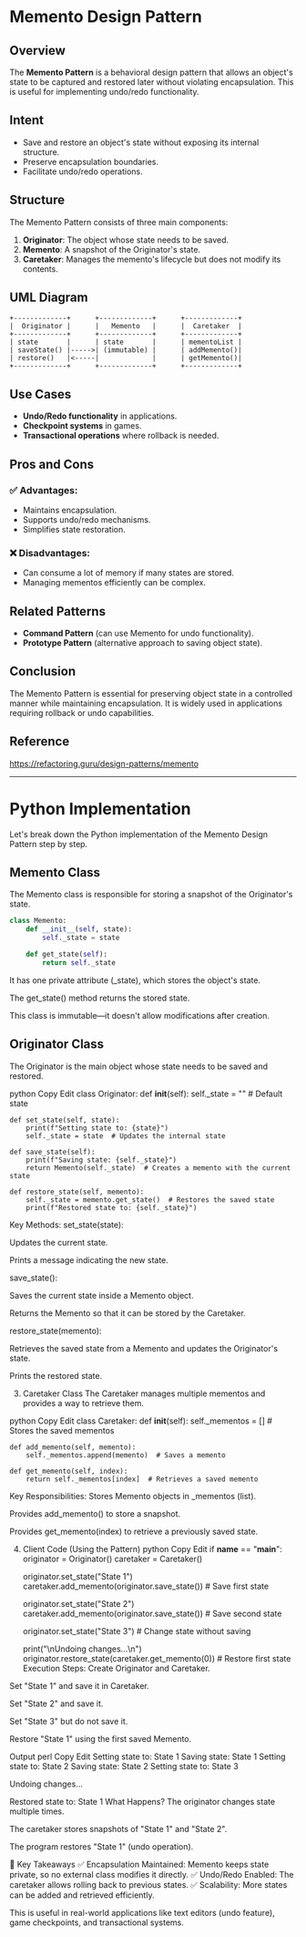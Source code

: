 # Memento Design Pattern

## Overview
The **Memento Pattern** is a behavioral design pattern that allows an object's state to be captured and restored later without violating encapsulation. This is useful for implementing undo/redo functionality.

## Intent
- Save and restore an object's state without exposing its internal structure.
- Preserve encapsulation boundaries.
- Facilitate undo/redo operations.

## Structure
The Memento Pattern consists of three main components:

1. **Originator**: The object whose state needs to be saved.
2. **Memento**: A snapshot of the Originator's state.
3. **Caretaker**: Manages the memento's lifecycle but does not modify its contents.

## UML Diagram
```
+-------------+      +-------------+      +-------------+
|  Originator |      |   Memento   |      |  Caretaker  |
+-------------+      +-------------+      +-------------+
| state       |      | state       |      | mementoList |
| saveState() |----->| (immutable) |      | addMemento()|
| restore()   |<-----|             |      | getMemento()|
+-------------+      +-------------+      +-------------+
```


## Use Cases
- **Undo/Redo functionality** in applications.
- **Checkpoint systems** in games.
- **Transactional operations** where rollback is needed.

## Pros and Cons
### ✅ Advantages:
- Maintains encapsulation.
- Supports undo/redo mechanisms.
- Simplifies state restoration.

### ❌ Disadvantages:
- Can consume a lot of memory if many states are stored.
- Managing mementos efficiently can be complex.

## Related Patterns
- **Command Pattern** (can use Memento for undo functionality).
- **Prototype Pattern** (alternative approach to saving object state).

## Conclusion
The Memento Pattern is essential for preserving object state in a controlled manner while maintaining encapsulation. It is widely used in applications requiring rollback or undo capabilities.

## Reference

https://refactoring.guru/design-patterns/memento

---
# Python Implementation 
Let's break down the Python implementation of the Memento Design Pattern step by step.

## Memento Class
The Memento class is responsible for storing a snapshot of the Originator's state.

```python
class Memento:
    def __init__(self, state):
        self._state = state

    def get_state(self):
        return self._state
```
It has one private attribute (_state), which stores the object's state.

The get_state() method returns the stored state.

This class is immutable—it doesn't allow modifications after creation.

## Originator Class
The Originator is the main object whose state needs to be saved and restored.

python
Copy
Edit
class Originator:
    def __init__(self):
        self._state = ""  # Default state

    def set_state(self, state):
        print(f"Setting state to: {state}")
        self._state = state  # Updates the internal state

    def save_state(self):
        print(f"Saving state: {self._state}")
        return Memento(self._state)  # Creates a memento with the current state

    def restore_state(self, memento):
        self._state = memento.get_state()  # Restores the saved state
        print(f"Restored state to: {self._state}")
Key Methods:
set_state(state):

Updates the current state.

Prints a message indicating the new state.

save_state():

Saves the current state inside a Memento object.

Returns the Memento so that it can be stored by the Caretaker.

restore_state(memento):

Retrieves the saved state from a Memento and updates the Originator's state.

Prints the restored state.

3. Caretaker Class
The Caretaker manages multiple mementos and provides a way to retrieve them.

python
Copy
Edit
class Caretaker:
    def __init__(self):
        self._mementos = []  # Stores the saved mementos

    def add_memento(self, memento):
        self._mementos.append(memento)  # Saves a memento

    def get_memento(self, index):
        return self._mementos[index]  # Retrieves a saved memento
Key Responsibilities:
Stores Memento objects in _mementos (list).

Provides add_memento() to store a snapshot.

Provides get_memento(index) to retrieve a previously saved state.

4. Client Code (Using the Pattern)
python
Copy
Edit
if __name__ == "__main__":
    originator = Originator()
    caretaker = Caretaker()

    originator.set_state("State 1")
    caretaker.add_memento(originator.save_state())  # Save first state

    originator.set_state("State 2")
    caretaker.add_memento(originator.save_state())  # Save second state

    originator.set_state("State 3")  # Change state without saving

    print("\nUndoing changes...\n")
    originator.restore_state(caretaker.get_memento(0))  # Restore first state
Execution Steps:
Create Originator and Caretaker.

Set "State 1" and save it in Caretaker.

Set "State 2" and save it.

Set "State 3" but do not save it.

Restore "State 1" using the first saved Memento.

Output
perl
Copy
Edit
Setting state to: State 1
Saving state: State 1
Setting state to: State 2
Saving state: State 2
Setting state to: State 3

Undoing changes...

Restored state to: State 1
What Happens?
The originator changes state multiple times.

The caretaker stores snapshots of "State 1" and "State 2".

The program restores "State 1" (undo operation).

🔹 Key Takeaways
✅ Encapsulation Maintained: Memento keeps state private, so no external class modifies it directly.
✅ Undo/Redo Enabled: The caretaker allows rolling back to previous states.
✅ Scalability: More states can be added and retrieved efficiently.

This is useful in real-world applications like text editors (undo feature), game checkpoints, and transactional systems.


